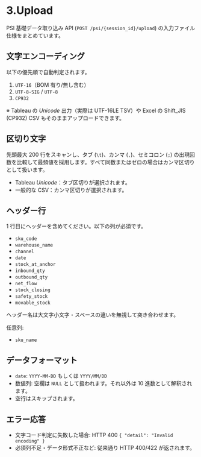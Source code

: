 # 3.Upload

PSI 基礎データ取り込み API (`POST /psi/{session_id}/upload`) の入力ファイル仕様をまとめています。

## 文字エンコーディング

以下の優先順で自動判定されます。

1. `UTF-16`（BOM 有り/無し含む）
2. `UTF-8-SIG` / `UTF-8`
3. `CP932`

※ Tableau の *Unicode* 出力（実際は UTF-16LE TSV）や Excel の Shift_JIS (CP932) CSV もそのままアップロードできます。

## 区切り文字

先頭最大 200 行をスキャンし、タブ (`\t`)、カンマ (`,`)、セミコロン (`;`) の出現回数を比較して最頻値を採用します。すべて同数またはゼロの場合はカンマ区切りとして扱います。

- Tableau *Unicode*：タブ区切りが選択されます。
- 一般的な CSV：カンマ区切りが選択されます。

## ヘッダー行

1 行目にヘッダーを含めてください。以下の列が必須です。

- `sku_code`
- `warehouse_name`
- `channel`
- `date`
- `stock_at_anchor`
- `inbound_qty`
- `outbound_qty`
- `net_flow`
- `stock_closing`
- `safety_stock`
- `movable_stock`

ヘッダー名は大文字小文字・スペースの違いを無視して突き合わせます。

任意列:

- `sku_name`

## データフォーマット

- `date`: `YYYY-MM-DD` もしくは `YYYY/MM/DD`
- 数値列: 空欄は `NULL` として扱われます。それ以外は 10 進数として解釈されます。
- 空行はスキップされます。

## エラー応答

- 文字コード判定に失敗した場合: HTTP 400 `{ "detail": "Invalid encoding" }`
- 必須列不足・データ形式不正など: 従来通り HTTP 400/422 が返されます。
